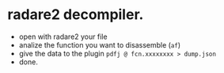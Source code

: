 radare2 decompiler.
===================

* open with radare2 your file
* analize the function you want to disassemble (`af`)
* give the data to the plugin `pdfj @ fcn.xxxxxxxx > dump.json`
* done.


